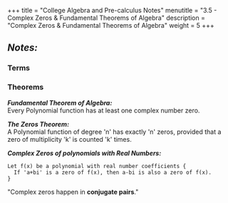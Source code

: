 +++
title = "College Algebra and Pre-calculus Notes"
menutitle = "3.5 - Complex Zeros & Fundamental Theorems of Algebra"
description = "Complex Zeros & Fundamental Theorems of Algebra"
weight = 5
+++

## _Notes:_

### Terms



### Theorems

***Fundamental Theorem of Algebra:*** <br/> Every Polynomial function has at least one complex number zero.

***The Zeros Theorem:*** <br/> A Polynomial function of degree 'n' has exactly 'n' zeros, provided that a zero of multiplicity 'k' is counted 'k' times.

***Complex Zeros of polynomials with Real Numbers:***
```
Let f(x) be a polynomial with real number coefficients {
  If 'a+bi' is a zero of f(x), then a-bi is also a zero of f(x).
}
```

"Complex zeros happen in **conjugate pairs**."
